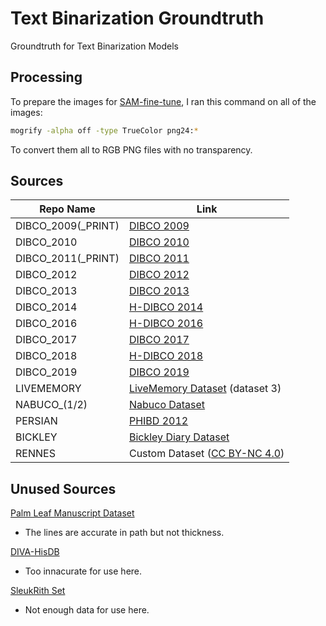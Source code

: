 # Text Binarization Groundtruth

Groundtruth for Text Binarization Models

## Processing

To prepare the images for [SAM-fine-tune](https://github.com/WangRongsheng/SAM-fine-tune), I ran this command on all of the images:
```bash
mogrify -alpha off -type TrueColor png24:*
```
To convert them all to RGB PNG files with no transparency.

## Sources


| Repo Name | Link |
| --- | --- |
| DIBCO_2009(_PRINT) | [DIBCO 2009](https://users.iit.demokritos.gr/~bgat/DIBCO2009/benchmark/) |
| DIBCO_2010 | [DIBCO 2010](https://users.iit.demokritos.gr/~bgat/H-DIBCO2010/benchmark/)
| DIBCO_2011(_PRINT) | [DIBCO 2011](https://utopia.duth.gr/~ipratika/DIBCO2011/benchmark/)
| DIBCO_2012 | [DIBCO 2012](https://utopia.duth.gr/~ipratika/HDIBCO2012/benchmark/)
| DIBCO_2013 | [DIBCO 2013](https://utopia.duth.gr/~ipratika/DIBCO2013/benchmark/)
| DIBCO_2014 | [H-DIBCO 2014](https://users.iit.demokritos.gr/~bgat/HDIBCO2014/benchmark/)
| DIBCO_2016 | [H-DIBCO 2016](https://vc.ee.duth.gr/h-dibco2016/benchmark/)
| DIBCO_2017 | [DIBCO 2017](https://vc.ee.duth.gr/dibco2017/benchmark/)
| DIBCO_2018 | [H-DIBCO 2018](https://vc.ee.duth.gr/h-dibco2018/benchmark/)
| DIBCO_2019 | [DIBCO 2019](https://vc.ee.duth.gr/dibco2019/benchmark/)
| LIVEMEMORY | [LiveMemory Dataset](https://u.pcloud.link/publink/show?code=kZ9szOXZPCgUYbO25hjjPA2bh9outpxgu4gX) (dataset 3)
| NABUCO_(1/2) | [Nabuco Dataset](https://u.pcloud.link/publink/show?code=kZbszOXZ1DIc0qnv2q4h0Lg12JSQP0vrWqFV)
| PERSIAN | [PHIBD 2012](http://www.iapr-tc11.org/mediawiki/index.php/Persian_Heritage_Image_Binarization_Dataset_(PHIBD_2012))
| BICKLEY | [Bickley Diary Dataset](https://web.archive.org/web/20130908193811/http://www.comp.nus.edu.sg/~dfanbo/projects/BinarizationShop/dataset.htm)
| RENNES | Custom Dataset ([CC BY-NC 4.0](https://creativecommons.org/licenses/by-nc/4.0/)) |

## Unused Sources

[Palm Leaf Manuscript Dataset](http://amadi.univ-lr.fr/ICFHR2016_Contest/index.php/download-123)
- The lines are accurate in path but not thickness.

[DIVA-HisDB](https://diuf.unifr.ch/main/hisdoc/diva-hisdb.html)
- Too innacurate for use here.

[SleukRith Set](https://github.com/donavaly/SleukRith-Set)
- Not enough data for use here.
